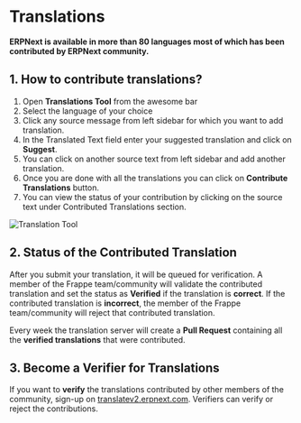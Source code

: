 <!-- add-breadcrumbs -->
# Translations

**ERPNext is available in more than 80 languages most of which has been contributed by ERPNext community.**

## 1. How to contribute translations?

1. Open **Translations Tool** from the awesome bar
1. Select the language of your choice
1. Click any source message from left sidebar for which you want to add translation.
1. In the Translated Text field enter your suggested translation and click on **Suggest**.
1. You can click on another source text from left sidebar and add another translation.
1. Once you are done with all the translations you can click on **Contribute Translations** button.
1. You can view the status of your contribution by clicking on the source text under Contributed Translations section.

![Translation Tool](/docs/assets/img/translations/translation_tool.gif)

## 2. Status of the Contributed Translation

After you submit your translation, it will be queued for verification. A member of the Frappe team/community will validate the contributed translation and set the status as **Verified** if the translation is **correct**. If the contributed translation is **incorrect**, the member of the Frappe team/community will reject that contributed translation.

Every week the translation server will create a **Pull Request** containing all the **verified translations** that were contributed.

## 3. Become a Verifier for Translations

If you want to **verify** the translations contributed by other members of the community, sign-up on [translatev2.erpnext.com](https://translatev2.erpnext.com). Verifiers can verify or reject the contributions.
